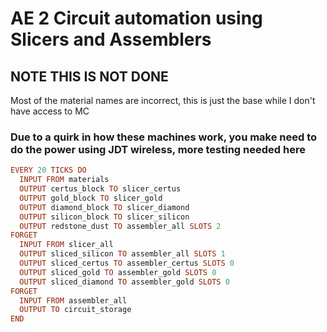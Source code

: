 # AE 2 Circuit automation using Slicers and Assemblers
## NOTE THIS IS NOT DONE
Most of the material names are incorrect, this is just the base while I don't have access to MC

### Due to a quirk in how these machines work, you make need to do the power using JDT wireless, more testing needed here

``` Haskell
EVERY 20 TICKS DO
  INPUT FROM materials
  OUTPUT certus_block TO slicer_certus
  OUTPUT gold_block TO slicer_gold
  OUTPUT diamond_block TO slicer_diamond
  OUTPUT silicon_block TO slicer_silicon
  OUTPUT redstone_dust TO assembler_all SLOTS 2
FORGET
  INPUT FROM slicer_all
  OUTPUT sliced_silicon TO assembler_all SLOTS 1
  OUTPUT sliced_certus TO assembler_certus SLOTS 0
  OUTPUT sliced_gold TO assembler_gold SLOTS 0
  OUTPUT sliced_diamond TO assembler_gold SLOTS 0
FORGET
  INPUT FROM assembler_all
  OUTPUT TO circuit_storage
END
```
